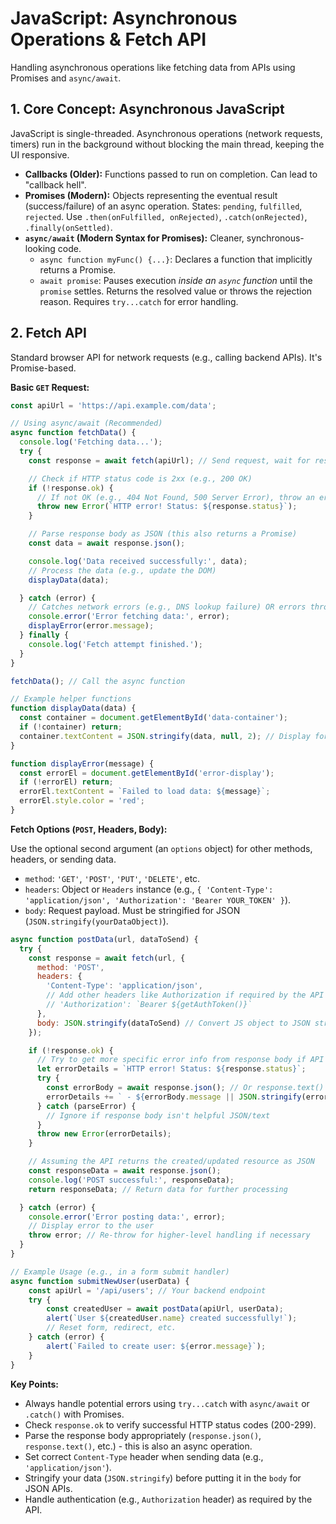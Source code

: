 # JavaScript: Asynchronous Operations & Fetch API

Handling asynchronous operations like fetching data from APIs using Promises and `async/await`.

## 1. Core Concept: Asynchronous JavaScript

JavaScript is single-threaded. Asynchronous operations (network requests, timers) run in the background without blocking the main thread, keeping the UI responsive.

*   **Callbacks (Older):** Functions passed to run on completion. Can lead to "callback hell".
*   **Promises (Modern):** Objects representing the eventual result (success/failure) of an async operation. States: `pending`, `fulfilled`, `rejected`. Use `.then(onFulfilled, onRejected)`, `.catch(onRejected)`, `.finally(onSettled)`.
*   **`async/await` (Modern Syntax for Promises):** Cleaner, synchronous-looking code.
    *   `async function myFunc() {...}`: Declares a function that implicitly returns a Promise.
    *   `await promise`: Pauses execution *inside an `async` function* until the `promise` settles. Returns the resolved value or throws the rejection reason. Requires `try...catch` for error handling.

## 2. Fetch API

Standard browser API for network requests (e.g., calling backend APIs). It's Promise-based.

**Basic `GET` Request:**

```javascript
const apiUrl = 'https://api.example.com/data';

// Using async/await (Recommended)
async function fetchData() {
  console.log('Fetching data...');
  try {
    const response = await fetch(apiUrl); // Send request, wait for response headers

    // Check if HTTP status code is 2xx (e.g., 200 OK)
    if (!response.ok) {
      // If not OK (e.g., 404 Not Found, 500 Server Error), throw an error
      throw new Error(`HTTP error! Status: ${response.status}`);
    }

    // Parse response body as JSON (this also returns a Promise)
    const data = await response.json();

    console.log('Data received successfully:', data);
    // Process the data (e.g., update the DOM)
    displayData(data);

  } catch (error) {
    // Catches network errors (e.g., DNS lookup failure) OR errors thrown above
    console.error('Error fetching data:', error);
    displayError(error.message);
  } finally {
    console.log('Fetch attempt finished.');
  }
}

fetchData(); // Call the async function

// Example helper functions
function displayData(data) {
  const container = document.getElementById('data-container');
  if (!container) return;
  container.textContent = JSON.stringify(data, null, 2); // Display formatted JSON
}

function displayError(message) {
  const errorEl = document.getElementById('error-display');
  if (!errorEl) return;
  errorEl.textContent = `Failed to load data: ${message}`;
  errorEl.style.color = 'red';
}
```

**Fetch Options (`POST`, Headers, Body):**

Use the optional second argument (an `options` object) for other methods, headers, or sending data.

*   `method`: `'GET'`, `'POST'`, `'PUT'`, `'DELETE'`, etc.
*   `headers`: Object or `Headers` instance (e.g., `{ 'Content-Type': 'application/json', 'Authorization': 'Bearer YOUR_TOKEN' }`).
*   `body`: Request payload. Must be stringified for JSON (`JSON.stringify(yourDataObject)`).

```javascript
async function postData(url, dataToSend) {
  try {
    const response = await fetch(url, {
      method: 'POST',
      headers: {
        'Content-Type': 'application/json',
        // Add other headers like Authorization if required by the API
        // 'Authorization': `Bearer ${getAuthToken()}`
      },
      body: JSON.stringify(dataToSend) // Convert JS object to JSON string
    });

    if (!response.ok) {
      // Try to get more specific error info from response body if API provides it
      let errorDetails = `HTTP error! Status: ${response.status}`;
      try {
        const errorBody = await response.json(); // Or response.text()
        errorDetails += ` - ${errorBody.message || JSON.stringify(errorBody)}`;
      } catch (parseError) {
        // Ignore if response body isn't helpful JSON/text
      }
      throw new Error(errorDetails);
    }

    // Assuming the API returns the created/updated resource as JSON
    const responseData = await response.json();
    console.log('POST successful:', responseData);
    return responseData; // Return data for further processing

  } catch (error) {
    console.error('Error posting data:', error);
    // Display error to the user
    throw error; // Re-throw for higher-level handling if necessary
  }
}

// Example Usage (e.g., in a form submit handler)
async function submitNewUser(userData) {
    const apiUrl = '/api/users'; // Your backend endpoint
    try {
        const createdUser = await postData(apiUrl, userData);
        alert(`User ${createdUser.name} created successfully!`);
        // Reset form, redirect, etc.
    } catch (error) {
        alert(`Failed to create user: ${error.message}`);
    }
}
```

**Key Points:**

*   Always handle potential errors using `try...catch` with `async/await` or `.catch()` with Promises.
*   Check `response.ok` to verify successful HTTP status codes (200-299).
*   Parse the response body appropriately (`response.json()`, `response.text()`, etc.) - this is also an async operation.
*   Set correct `Content-Type` header when sending data (e.g., `'application/json'`).
*   Stringify your data (`JSON.stringify`) before putting it in the `body` for JSON APIs.
*   Handle authentication (e.g., `Authorization` header) as required by the API.
